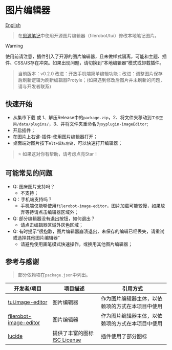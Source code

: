 # 图片编辑器

[English](./README.md)

> 在[思源笔记](https://github.com/siyuan-note/siyuan/)中使用开源图片编辑器（filerobot/tui）修改本地笔记图片。

> [!WARNING]
> 
> 使用前请注意，插件引入了开源的图片编辑器，且未做样式隔离，可能和主题、插件、CSS/JS存在冲突。如果出现问题，请切换到“本地编辑器”模式或卸载插件。

> 当前版本：v0.2.0
> 改进：开放手机端简单编辑功能；改进：调整图片保存后刷新逻辑为刷新编辑器Protyle；(如果遇到修改后图片并未刷新的问题，请与开发者联系)

## 快速开始

- 从集市下载 或 1、解压Release中的`package.zip`，2、将文件夹移动到`工作空间/data/plugins/`，3、并将文件夹重命名为`syplugin-imageEditor`;
- 开启插件；
- 在图片上右键-插件-使用图片编辑器打开；
- 桌面端对图片按下`Alt+鼠标左键`，可以快速打开编辑器；

> ⭐ 如果这对你有帮助，请考虑点亮Star！

## 可能常见的问题

- Q: 图床图片支持吗？
  - 不支持；
- Q：手机端支持吗？
  - 手机端仅能够使用`filerobot-image-editor`，图片加载可能较慢，如果放弃等待请点击编辑器区域外；
- Q: 部分编辑器没有退出按钮，如何退出？
  - 请点击编辑器区域外灰色区域；
- Q: 有时提示“很抱歉，图片编辑器崩溃退出，未保存的编辑已经丢失，请重试或选择其他图片编辑器”
  - 请避免使用画笔模式快速操作，或换用其他图片编辑器；

## 参考与感谢

> 部分依赖项在`package.json`中列出。

| 开发者/项目                                                         | 项目描述           | 引用方式         |
|---------------------------------------------------------------------|----------------|--------------|
| [tui.image-editor](https://github.com/nhn/tui.image-editor/) | 图片编辑器 | 作为图片编辑器主体，以依赖项的方式在本项目中使用 |
| [filerobot-image-editor](https://github.com/scaleflex/filerobot-image-editor) | 图片编辑器 | 作为图片编辑器主体，以依赖项的方式在本项目中使用 |
| [lucide](https://lucide.dev/) | 提供了丰富的图标 [ISC License](https://lucide.dev/license) | 插件使用了部分图标 |
